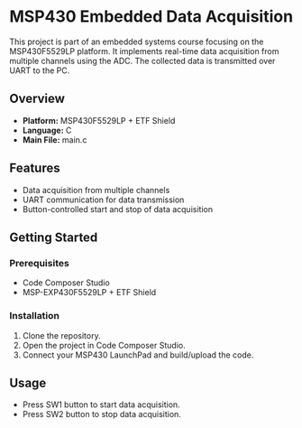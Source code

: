 # MSP430 Embedded Data Acquisition

This project is part of an embedded systems course focusing on the MSP430F5529LP platform. It implements real-time data acquisition from multiple channels using the ADC. The collected data is transmitted over UART to the PC.

## Overview

- **Platform:** MSP430F5529LP + ETF Shield
- **Language:** C
- **Main File:** main.c

## Features

- Data acquisition from multiple channels
- UART communication for data transmission
- Button-controlled start and stop of data acquisition

## Getting Started

### Prerequisites

- Code Composer Studio
- MSP-EXP430F5529LP + ETF Shield

### Installation

1. Clone the repository.
2. Open the project in Code Composer Studio.
3. Connect your MSP430 LaunchPad and build/upload the code.

## Usage

- Press SW1 button to start data acquisition.
- Press SW2 button to stop data acquisition.
